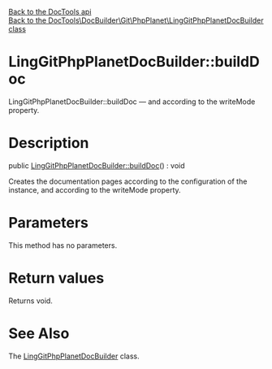 [Back to the DocTools api](https://github.com/lingtalfi/DocTools/blob/master/doc/api/DocTools.md)<br>
[Back to the DocTools\DocBuilder\Git\PhpPlanet\LingGitPhpPlanetDocBuilder class](https://github.com/lingtalfi/DocTools/blob/master/doc/api/DocTools/DocBuilder/Git/PhpPlanet/LingGitPhpPlanetDocBuilder.md)


LingGitPhpPlanetDocBuilder::buildDoc
================



LingGitPhpPlanetDocBuilder::buildDoc — and according to the writeMode property.




Description
================


public [LingGitPhpPlanetDocBuilder::buildDoc](https://github.com/lingtalfi/DocTools/blob/master/doc/api/DocTools/DocBuilder/Git/PhpPlanet/LingGitPhpPlanetDocBuilder/buildDoc.md)() : void




Creates the documentation pages according to the configuration of the instance,
and according to the writeMode property.




Parameters
================

This method has no parameters.


Return values
================

Returns void.







See Also
================

The [LingGitPhpPlanetDocBuilder](https://github.com/lingtalfi/DocTools/blob/master/doc/api/DocTools/DocBuilder/Git/PhpPlanet/LingGitPhpPlanetDocBuilder.md) class.
